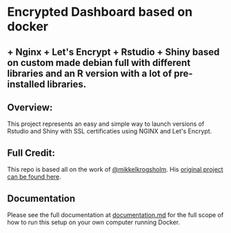 # Encrypted Dashboard based on docker
## + Nginx + Let's Encrypt + Rstudio + Shiny based on custom made debian full with different libraries and an R version with a lot of pre-installed libraries.

## Overview:
This project represents an easy and simple way to launch versions of Rstudio and Shiny with
SSL certificaties using NGINX and Let's Encrypt.

## Full Credit:
This repo is based all on the work of [@mikkelkrogsholm](https://github.com/mikkelkrogsholm/).
His [original project can be found here](https://github.com/mikkelkrogsholm/encrypted_dashboard).

## Documentation
Please see the full documentation at [documentation.md](documentation.md)
for the full scope of how to run this setup on your own computer running Docker.

